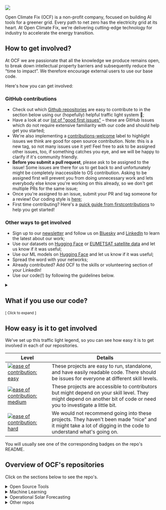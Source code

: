 
<img src="https://cdn.prod.website-files.com/62d92550f6774db58d441cca/6324a2038936ecda71599a8b_OCF_Logo_black_trans.png" style="background-color:white;" />

Open Climate Fix (OCF) is a non-profit company, focused on building AI tools for a greener grid.
Every path to net zero has the electricity grid at its heart.
At Open Climate Fix, we're delivering cutting-edge technology for industry to accelerate the energy transition.

## How to get involved?
At OCF we are passionate that all the knowledge we produce remains open, to break down intellectual property barriers and subsequently reduce the “time to impact”. We therefore encourage external users to use our base code.

Here's how you can get involved:

### GitHub contributions

* Check out which [Github repositories](https://github.com/openclimatefix?view_as=public#overview-of-ocfs-repositories) are easy to contribute to in the section below using our (hopefully) helpful traffic light system 🚦;
* Have a look at our [list of "good first issues"](https://github.com/search?l=&p=1&q=user%3Aopenclimatefix+label%3A%22good+first+issue%22&ref=advsearch&type=Issues&utf8=%E2%9C%93&state=open) – these are GitHub Issues which do not require extensive familiarity with our code and should help get you started;
* We're also implementing a [contributions-welcome](https://github.com/search?q=user%3Aopenclimatefix+label%3A%22contributions-welcome%22&ref=advsearch&type=issues&utf8=%E2%9C%93&state=open) label to highlight issues we think are good for open source contribution. Note: this is a new tag, so not many issues use it yet! Feel free to ask to be assigned other issues, too, if something catches you eye, and we will be happy to clarify if it's community friendly.
* **Before you submit a pull request**, please ask to be assigned to the issue! Some issues are there for us to get back to and unfortunately might be completely inaccessible to OS contribution. Asking to be assigned first will prevent you from doing unnecessary work and lets everybody else know you're working on this already, so we don't get multiple PRs for the same issue;
* Once you're assigned to an issue, submit your PR and tag someone for a review! Our coding style is [here](https://github.com/openclimatefix/.github/blob/main/coding_style.md);
* First time contributing? Here's a [quick guide from firstcontributions](https://github.com/firstcontributions/first-contributions) to help you get started!

### Other ways to get involved
* Sign up to our [newsletter](https://ocfnews.substack.com/?utm_source=substack&utm_medium=web&utm_campaign=substack_profile) and follow us on [Bluesky](https://bsky.app/profile/openclimatefix.org) and [LinkedIn](https://www.linkedin.com/company/19123036/admin/) to learn the latest about our work;
* Use our datasets on [Hugging Face](https://huggingface.co/openclimatefix) or [EUMETSAT satellite data](https://console.cloud.google.com/marketplace/product/bigquery-public-data/eumetsat-seviri-rss?hl=en-GB&project=solar-pv-nowcasting) and let us know if it was useful;
* Use our ML models on [Hugging Face](https://huggingface.co/openclimatefix) and let us know if it was useful;
* Spread the word with your networks;
* Already contributed? Add OCF to the skills or volunteering section of your LinkedIn!
* Use our code(!) by following the guidelines below.


<details><summary><a>
  <h2>What if you use our code?</h2> <small>[ Click to expand ]</small>
</a></summary>

In order for us to understand the use of our models, and to demonstrate impact to future funders, it is invaluable for us to know who is using the code and, if possible, how.

We licence the code in this repository under a permissive MIT licence and if you are using the code or deriving from it, we request that you attribute the use of Open Climate Fix’s work in your product by adding the text below:

#### 'original code by [Open Climate Fix](https://github.com/openclimatefix)'

If you're a contributor, we'd love for you to share your work! We ask our community to refer to themselves as an Open Climate Fix Community Contributor, specifically across social media channels and on personal CVs or portfolios.

</details>

## How easy is it to get involved
We've set up this traffic light legend, so you can see how easy it is to get involved in each of our repositories.


| Level | Details|
|--- | ---- |
|[![ease of contribution: easy](https://img.shields.io/badge/ease%20of%20contribution:%20easy-32bd50)](https://github.com/openclimatefix/ocf-meta-repo?tab=readme-ov-file#how-easy-is-it-to-get-involved) | These projects are easy to run, standalone, and have easily readable code. There should be issues for everyone at different skill levels.                         |
| [![ease of contribution: medium](https://img.shields.io/badge/ease%20of%20contribution:%20medium-f4900c)](https://github.com/openclimatefix/ocf-meta-repo?tab=readme-ov-file#how-easy-is-it-to-get-involved)  | These projects are accessible to contributors but might depend on your skill level. They might depend on another bit of code or need you to investigate a little bit.
| [![ease of contribution: hard](https://img.shields.io/badge/ease%20of%20contribution:%20hard-bb2629)](https://github.com/openclimatefix/ocf-meta-repo?tab=readme-ov-file#how-easy-is-it-to-get-involved) | We would not recommend going into these projects. They haven't been made "nice" and it might take a lot of digging in the code to understand what's going on.      |

You will usually see one of the corresponding badges on the repo's README.


## Overview of OCF's repositories

Click on the sections below to see the repo's.

<details><summary><a>Open Source Tools</a></summary>

| Repo                                                                                                     | Description                           | Main Developer                                     | Easy to contribute ? |
|----------------------------------------------------------------------------------------------------------|---------------------------------------|----------------------------------------------------| --- |
| [Open-Source-Quartz-Solar-Forecast](https://github.com/openclimatefix/Open-Source-Quartz-Solar-Forecast) | Open Source Solar Site Level Forecast | [Zak Watts](https://github.com/zakwatts) and [Peter Dudfield](https://github.com/peterdudfield)           | 🟢
| [NWP consumer](https://github.com/openclimatefix/nwp-consumer)                                           | Microservice for consuming NWP data.  | [Sol Cotton](https://github.com/devsjc) and [Peter Dudfield](https://github.com/peterdudfield)           | 🟢
| [Elexonpy](https://github.com/openclimatefix/elexonpy)                                                   | Python wrapper for UK Elexon data     | [Peter Dudfield](https://github.com/peterdudfield) | 🟢
| [open-data-pvnet](https://github.com/openclimatefix/open-data-pvnet)     | Solar Forecasting using PVNet on Open Data    | [Sukhil Patel](https://github.com/Sukh-P) and [Peter Dudfield](https://github.com/peterdudfield)| 🟢

</details>

<details><summary><a>Machine Learning</a></summary>

### Main repositories for our ML experiments

| Repo                                                                       | Description                                                                                                                                                                                                                                                                                                                              | Main Developer                                     | Easy to contribute? |
|----------------------------------------------------------------------------|------------------------------------------------------------------------------------------------------------------------------------------------------------------------------------------------------------------------------------------------------------------------------------------------------------------------------------------|----------------------------------------------------|---------------------|
| [ocf-data-sampler](https://github.com/openclimatefix/ocf-data-sampler)                   | Library for creating samples suitable for ML from weather and power datasets | [James Fulton](https://github.com/dfulu) and [Alex](TODO) | 🟢
| [PVnet](https://github.com/openclimatefix/pvnet)                           | PV net main repo | [James Fulton](https://github.com/dfulu), [Sukhil Patel](https://github.com/Sukh-P) and [Alex]() | 🔴
| [PVNet-summation](https://github.com/openclimatefix/PVNet-summation)       | This project is used for training a model to sum the GSP predictions of PVNet into a national estimate     | [James Fulton](https://github.com/dfulu) and [Felix](TODO) | 🔴                 |
| [pv-site-prediction](https://github.com/openclimatefix/pv-site-prediction) | ML experiments and models for SBRI project | [Zak Watts](https://github.com/zakwatts) and [Peter Dudfield](https://github.com/peterdudfield) | 🔴
| [UK PV National XG](https://github.com/openclimatefix/uk-pv-national-xg)   | National GSP PV forecasting using Gradient Boosted Methods.     | [Peter Dudfield](https://github.com/peterdudfield) and [Sukhil Patel](https://github.com/Sukh-P)  | 🔴                 |

### PyTorch implementations of ML models from the literature

| Repo                                                                         | Description  |    Main Developer      | Easy to contribute ? |
|------------------------------------------------------------------------------|------------------------|-------| --- |
| [Graph Weather](https://github.com/openclimatefix/graph_weather)         | PyTorch implementation of Ryan Keisler's 2022 "Forecasting Global Weather with Graph Neural Networks" paper (https://arxiv.org/abs/2202.07575) | [Jacob Bieker](https://github.com/jacobbieker) | 🟢
| [MetNet](https://github.com/openclimatefix/metnet)                           | PyTorch Implementation of Google Research's MetNet ([Sønderby et al. 2020](https://arxiv.org/abs/2003.12140)), inspired from Thomas Capelle's [metnet_pytorch](https://github.com/tcapelle/metnet_pytorch/tree/master/metnet_pytorch). | [Jacob Bieker](https://github.com/jacobbieker) | 🟢
| [Skillful Nowcasting](https://github.com/openclimatefix/skillful_nowcasting) | Implementation of DeepMind's Skillful Nowcasting GAN ([Ravuri et al. 2021](https://arxiv.org/abs/2104.00954)) in PyTorch Lightning. | [Jacob Bieker](https://github.com/jacobbieker) | 🟠
| [Perceiver Pytorch](https://github.com/openclimatefix/perceiver-pytorch)     | Implementation of DeepMind's Perceiver ([Jaegle et al. 2021](https://arxiv.org/abs/2103.03206)) and Perceiver IO ([Jaegle et al. 2021](https://arxiv.org/abs/2107.14795)) in Pytorch. Forked from [lucidrains/perceiver-pytorch](https://github.com/lucidrains/perceiver-pytorch) |[Jack Kelly](https://github.com/JackKelly) | 🔴

</details>

<details><summary><a>Operational Solar Forecasting</a></summary>

### General

| Repo                                                                               | Description  |    Main Developer      | Easy to contribute ? |
|------------------------------------------------------------------------------------|------------------------|-------| --- |
| [pv-site-datamodel](https://github.com/openclimatefix/pv-site-datamodel)           | Datamodel for PV sites | [Peter Dudfield](https://github.com/peterdudfield) and [Sol Cotton](https://github.com/devsjc) | 🟢
| [ocf-infrastructure](https://github.com/openclimatefix/ocf-infrastructure)                | Infrastructure code for OCF's cloud environments  | [Sol Cotton](https://github.com/devsjc) and [Peter Dudfield](https://github.com/peterdudfield) | 🟠
| [Satip](https://github.com/openclimatefix/satip)                                   | Satip contains the code necessary for retrieving, transforming and storing EUMETSAT data | [Sol Cotton](https://github.com/devsjc) and [Peter Dudfield](https://github.com/peterdudfield) | 🟠
| [analysis-dashboard ](https://github.com/openclimatefix/uk-analysis-dashboard )    | This is a Streamlit app for the OCF team that reports database statistics | [Peter Dudfield](https://github.com/peterdudfield) and [Aditya](TODO) | 🔴
| [Nowcasting Alerts Cron](https://github.com/openclimatefix/nowcasting_alerts_cron) | Nowcasting Alerts cron Worker | [Brad Fulford](https://github.com/braddf) and [Sol Cotton](https://github.com/devsjc) | 🔴

## UK

| Repo                                                                              | Description  |    Main Developer      | Easy to contribute ? |
|-----------------------------------------------------------------------------------|------------------------|-------|  --- |
| [nowcasting_datamodel](https://github.com/openclimatefix/nowcasting_datamodel)    | Datamodel for the nowcasting project | [Peter Dudfield](https://github.com/peterdudfield) and [James Fulton](https://github.com/dfulu) | 🟢
| [GSPConsumer](https://github.com/openclimatefix/gspconsumer)                      | Collect GSP solar generation data from PVLive | [Peter Dudfield](https://github.com/peterdudfield) and [Sol Cotton](https://github.com/devsjc)  | 🟠
| [PVConsumer](https://github.com/openclimatefix/PVConsumer)                       | Consumer PV data from various sources | [Peter Dudfield](https://github.com/peterdudfield) | 🟠
| [PVoutput](https://github.com/openclimatefix/pvoutput)                            | Python code for downloading PV data from PVOutput.org | [Jack Kelly](https://github.com/JackKelly) | 🟠
| [pv-site-api](https://github.com/openclimatefix/pv-site-api)                      | Site specific API for SBRI project | [Peter Dudfield](https://github.com/peterdudfield) and [Brad Fulford](https://github.com/braddf)             | 🟠
| [pvnet_app](https://github.com/openclimatefix/pvnet_app)                          | Application for running PVNet in production | [James Fulton](https://github.com/dfulu) and [Peter Dudfield](https://github.com/peterdudfield) | 🟠
| [quartz-frontend](https://github.com/openclimatefix/quartz-frontend)              | Front End repo for the Nowcasting project. | [Brad Fulford](https://github.com/braddf) and [Peter Dudfield](https://github.com/peterdudfield) | 🟠
| [uk-pv-national-gsp-api](https://github.com/openclimatefix/uk-pv-national-gsp-api) | API for hosting nowcasting solar predictions | [Peter Dudfield](https://github.com/peterdudfield) | 🟠
| [pv-site-production](https://github.com/openclimatefix/pv-site-production)        | Production service for PV site level forecasts | [Peter Dudfield](https://github.com/peterdudfield) and [Zak Watts](https://github.com/zakwatts) | 🔴
| [uk-pv-forecast-blend](https://github.com/openclimatefix/uk-pv-forecast-blend) | Service to blend forecast together | [Peter Dudfield](https://github.com/peterdudfield) and [James Fulton](https://github.com/dfulu) | 🔴

## India

| Repo                                                                       | Description  |    Main Developer      | Easy to contribute ? |
|----------------------------------------------------------------------------|------------------------|-------| --- |
| [india-api](https://github.com/openclimatefix/india-api)                   | API India solar and wind data | [Sol Cotton](https://github.com/devsjc) and Peter Dudfield](https://github.com/peterdudfield) | 🟢
| [india-forecast-app](https://github.com/openclimatefix/india-forecast-app) | Runs wind and PV forecasts for India and saves to database | [Sukhil Patel](https://github.com/Sukh-P) and [Peter Dudfield](https://github.com/peterdudfield) | 🔴

</details>

<details><summary><a>Other repos</a></summary>

| Repo                                                                     | Description                                                                                            | Main Developer                                 | Easy to contribute ? |
|--------------------------------------------------------------------------|--------------------------------------------------------------------------------------------------------|------------------------------------------------| --- |
| [GFS Downloader](https://github.com/openclimatefix/gfs-downloader)       | NCEP GFS 0.25 Degree Global Forecast Grids Historical Archive: https://rda.ucar.edu/datasets/ds084.1/ | [Zak Watts](https://github.com/zakwatts) | 🟢
| [OCF Blocs2](https://github.com/openclimatefix/ocf_blosc2)               | Blosc2 codec used for OCF's Zarr compression | [Peter Dudfield](https://github.com/peterdudfield) | 🟢
| [Solar and Storage](https://github.com/openclimatefix/solar-and-storage) | Solar and Storage optimization code | [Peter Dudfield](https://github.com/peterdudfield) | 🟢
| [Status API](TODO) | TODO | [Brad Fulford](https://github.com/braddf) and [Sol Cotton](https://github.com/devsjc) | 🟠
| [.github](https://github.com/openclimatefix/.github)                     | Various Community Health Files | [Peter Dudfield](https://github.com/peterdudfield) | 🔴


For a complete list of all of OCF's repositories tagged with "nowcasting", see [this link](https://github.com/search?l=&o=desc&q=topic%3Anowcasting+org%3Aopenclimatefix&s=updated&type=Repositories)

</details>

